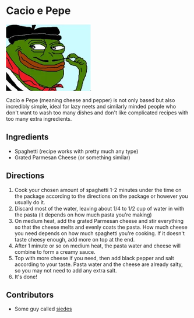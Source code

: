 # Cacio e Pepe

![pepe](pix/cacio-e-pepe.webp)

Cacio e Pepe (meaning cheese and pepper) is not only based but also incredibly simple, ideal for lazy neets and similarly minded people
who don't want to wash too many dishes and don't like complicated recipes with too many extra ingredients.

## Ingredients

- Spaghetti (recipe works with pretty much any type)
- Grated Parmesan Cheese (or something similar)

## Directions

1. Cook your chosen amount of spaghetti 1-2 minutes under the time on the package
according to the directions on the package or however you usually do it.
2. Discard most of the water, leaving about 1/4 to 1/2 cup of water in with the pasta (it depends on how much pasta you're making)
3. On medium heat, add the grated Parmesan cheese and stir everything so that the cheese melts and evenly coats the pasta.
How much cheese you need depends on how much spaghetti you're cooking. If it doesn't taste cheesy enough, add more on top at the end.
4. After 1 minute or so on medium heat, the pasta water and cheese will combine to form a creamy sauce.
5. Top with more cheese if you need, then add black pepper and salt according to your taste.
Pasta water and the cheese are already salty, so you may not need to add any extra salt.
6. It's done!

## Contributors

- Some guy called [siedes](https://github.com/siedes)
